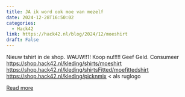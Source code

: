 ```yaml
---
title: JA ik word ook moe van mezelf
date: 2024-12-28T16:50:02
categories:
  - Hack42
link: https://hack42.nl/blog/2024/12/moeshirt
draft: False
---
```


Nieuw tshirt in de shop. WAUW!!1! Koop nu!!!!! Geef Geld. Consumeer https://shop.hack42.nl/kleding/shirts/moeshirt https://shop.hack42.nl/kleding/shirtsFitted/moefittedshirt https://shop.hack42.nl/kleding/picknmix &#60; als ruglogo

[Read more](https://hack42.nl/blog/2024/12/moeshirt)